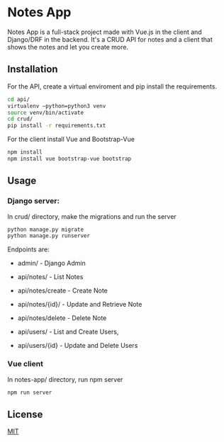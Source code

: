 # Notes App

Notes App is a full-stack project made with Vue.js in the client and Django/DRF in the backend.
It's a CRUD API for notes and a client that shows the notes and let you create more.

## Installation

For the API, create a virtual enviroment and pip install the requirements.

```bash
cd api/
virtualenv —python=python3 venv
source venv/bin/activate
cd crud/
pip install -r requirements.txt

```

For the client install Vue and Bootstrap-Vue
```bash
npm install
npm install vue bootstrap-vue bootstrap
```

## Usage

### Django server:
In crud/ directory, make the migrations and run the server
```bash
python manage.py migrate
python manage.py runserver
```
Endpoints are:
* admin/ - Django Admin

* api/notes/ - List Notes
* api/notes/create - Create Note
* api/notes/{id}/ - Update and Retrieve Note
* api/notes/delete - Delete Note

* api/users/ - List and Create Users,
* api/users/{id} - Update and Delete Users

### Vue client
In notes-app/ directory, run npm server
```bash
npm run server
```

## License
[MIT](https://choosealicense.com/licenses/mit/)